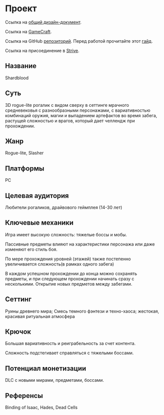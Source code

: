 # Проект

Ссылка на [общий дизайн-документ](https://docs.google.com/document/d/14OJM2MwZ6H5aJtHmhIuzPigqYpxa-3P53-GtDmzOZ9s/edit?usp=sharing).

Ссылка на [GameCraft](https://docs.google.com/document/d/1KO34Nlkylmnx5PkKleJF_v6wGgnAxWU1dKQ40xoxJuQ/edit?usp=sharing).

Ссылка на GitHub [репозиторий](https://github.com/FrostHoll/SparkProject). Перед работой прочитайте этот [гайд](../guides/git.md).

Ссылка на присоединение в [Strive](https://app.striveapp.ru/join/0a00285e-e23b-469b-8b4f-051b1b97bba2).

## Название

Shardblood

## Суть

3D rogue-lite рогалик с видом сверху в сеттинге мрачного средневековья с разнообразными персонажами, с вариативностью комбинаций оружия, магии и выпадением артефактов во время забега, растущей сложностью и врагов, который дает челлендж при прохождении.

## Жанр

Rogue-lite, Slasher

## Платформы

PC

## Целевая аудитория

Любители рогаликов, драйвового геймплея (14-30 лет)

## Ключевые механики

Игра имеет высокую сложность: тяжелые боссы и мобы.

Паcсивные предметы влияют на характеристики персонажа или даже изменяют его стиль боя.

По мере прохождения уровней (этажей) также постепенно увеличивается сложность(в рамках одного забега)

В каждом успешном прохождении до конца можно сохранять предметы, и при следующем прохождении начинать сразу с несколькими. Открытие новых предметов между забегами.

## Сеттинг

Руины древнего мира; Смесь темного фэнтези и техно-хаоса; жестокая, красивая ритуальная атмосфера

## Крючок

Большая вариативность и реиграбельность за счет контента.

Сложность подстегивает справляться с тяжелыми боссами.

## Потенциал монетизации

DLC с новыми мирами, предметами, боссами.

## Референсы

Binding of Isaac, Hades, Dead Cells